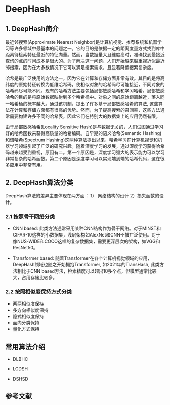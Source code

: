 # DeepHash
## 1. DeepHash简介
最近邻搜索(Approximate Nearest Neighbor)是计算机视觉、推荐系统和机器学习等许多领域中最基本的问题之一。它的目的是依据一定的距离度量方式找到库中距离待检索特征最近的特征向量。然而，当数据量大且维度高时，准确找到最接近查询的点的时间成本是很大的。为了解决这一问题，人们开始越来越重视近似最近邻搜索，因为在大多数情况下它可以满足搜索需求，且显著降低搜索复杂度。

哈希是最广泛使用的方法之一，因为它在计算和存储方面非常有效。其目的是将高纬度的原始特征转换为低维哈希码，使相似对象的哈希码尽可能接近，不同对象的哈希码尽可能不同。现有的哈希方法主要包括局部敏感哈希和学习哈希。局部敏感哈希的目的是将原始数据映射到多个哈希桶中。对象之间的原始距离越近，落入同一哈希桶的概率越大。通过该机制，提出了许多基于局部敏感哈希的算法, 这些算法在计算和存储方面都有很高的优势。然而，为了提高搜索的召回率，这些方法通常需要构建许多不同的哈希表，因此它们在特别大的数据集上的应用仍然有限。

由于局部敏感哈希(Locality Sensitive Hash)是与数据无关的，人们试图通过学习好的哈希函数来获得高质量的哈希编码。自早期的语义哈希(Semantic Hashing)和谱哈希(Spectrum Hashing)这两种算法提出以来，哈希学习在计算机视觉和机器学习领域引起了广泛的研究兴趣。随着深度学习的发展，通过深度学习获得哈希码越来越受到重视，原因有二。第一个原因是，深度学习强大的表示能力可以学习非常复杂的哈希函数。第二个原因是深度学习可以实现端到端的哈希代码，这在很多应用中非常有用。 

## 2. DeepHash算法分类
DeepHash算法的差异主要体现在两方面： 1） 网络结构的设计  2）损失函数的设计。
### 2.1 按照骨干网络分类
- CNN based: 
    此类方法通常采用某种CNN结构作为骨干网络。对于MINST和CIFAR-10这样的小数据集，浅层架构如AlexNet和CNN-F被广泛使用。对于像NUS-WIDE和COCO这样的复杂数据集，需要更深层次的架构，如VGG和ResNet50。

- Transformer based:
    随着Transformer在各个计算机视觉领域的应用，DeepHash领域也随之开始拥抱Transformer, 如2021年的TransHash, 此类方法相比于CNN based方法，检索精度可以超出10多个点，但模型通常比较大，占用存储比较多。
   
### 2.2 按照相似度保持方式分类
- 两两相似度保持
- 多方向相似度保持
- 隐式相似度保持
- 面向分类保持
- 量化方式保持

## 常用算法介绍
-  DLBHC

-  LCDSH

-  DSHSD


## 参考文献
